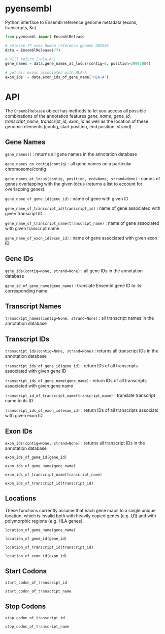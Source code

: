 pyensembl
=======

Python interface to Ensembl reference genome metadata (exons, transcripts, &c)

```python
from pyensembl import EnsemblRelease

# release 77 uses human reference genome GRCh38
data = EnsemblRelease(77)

# will return ['HLA-A']
gene_names = data.gene_names_at_locus(contig=6, position=29945884)

# get all exons associated with HLA-A
exon_ids  = data.exon_ids_of_gene_name('HLA-A')
```

# API

The `EnsemblRelease` object has methods to let you access all possible
combinations of the annotation features *gene\_name*, *gene\_id*,
*transcript\_name*, *transcript\_id*, *exon\_id* as well as the location of
these genomic elements (contig, start position, end position, strand).

## Gene Names

`gene_names()`
: returns all gene names in the annotation database

`gene_names_on_contig(contig)`
: all gene names on a particular chromosome/contig

`gene_names_at_locus(contig, position, end=None, strand=None)`
: names of genes overlapping with the given locus
(returns a list to account for overlapping genes)

`gene_name_of_gene_id(gene_id)`
: name of gene with given ID

`gene_name_of_transcript_id(transcript_id)`
: name of gene associated with given transcript ID

`gene_name_of_transcript_name(transcript_name)`
: name of gene associated with given transcript name

`gene_name_of_exon_id(exon_id)`
: name of gene associated with given exon ID


## Gene IDs

`gene_ids(contig=None, strand=None)`
: all gene IDs in the annotation database

`gene_id_of_gene_name(gene_name)`
: translate Ensembl gene ID to its corresponding name


## Transcript Names

`transcript_names(contig=None, strand=None)`
: all transcript names in the annotation database

## Transcript IDs

`transcript_ids(contig=None, strand=None)`
: returns all transcript IDs in the annotation database

`transcript_ids_of_gene_id(gene_id)`
: return IDs of all transcripts associated with given gene ID

`transcript_ids_of_gene_name(gene_name)`
: return IDs of all transcripts associated with given gene name

`transcript_id_of_transcript_name(transcript_name)`
: translate transcript name to its ID

`transcript_ids_of_exon_id(exon_id)`
: return IDs of all transcripts associatd with given exon ID


## Exon IDs

`exon_ids(contig=None, strand=None)`
: returns all transcript IDs in the annotation database

`exon_ids_of_gene_id(gene_id)`

`exon_ids_of_gene_name(gene_name)`

`exon_ids_of_transcript_name(transcript_name)`

`exon_ids_of_transcript_id(transcript_id)`


## Locations

These functions currently assume that each gene maps to a single unique
location, which is invalid both with heavily copied genes
(e.g. [U1](http://en.wikipedia.org/wiki/U1_spliceosomal_RNA)) and with
polymorphic regions (e.g. HLA genes).

`location_of_gene_name(gene_name)`

`location_of_gene_id(gene_id)`

`location_of_transcript_id(transcript_id)`

`location_of_exon_id(exon_id)`


## Start Codons

`start_codon_of_transcript_id`

`start_codon_of_transcript_name`


## Stop Codons

`stop_codon_of_transcript_id`

`stop_codon_of_transcript_name`
